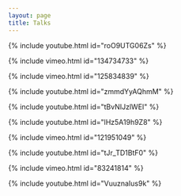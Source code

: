 ```yaml
---
layout: page
title: Talks
---
```


{% include youtube.html id="roO9UTG06Zs" %}

{% include vimeo.html id="134734733" %}

{% include vimeo.html id="125834839" %}

{% include youtube.html id="zmmdYyAQhmM" %}

{% include youtube.html id="tBvNIJzlWEI" %}

{% include youtube.html id="lHz5A19h9Z8" %}

{% include vimeo.html id="121951049" %}

{% include youtube.html id="tJr_TD1BtF0" %}

{% include vimeo.html id="83241814" %}

{% include youtube.html id="VuuznaIus9k" %}